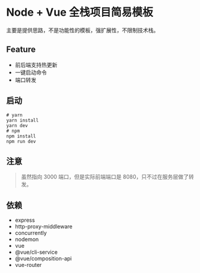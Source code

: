 
# Node + Vue 全栈项目简易模板

主要是提供思路，不是功能性的模板，强扩展性，不限制技术栈。

## Feature

- 前后端支持热更新
- 一键启动命令
- 端口转发

## 启动

```shell
# yarn
yarn install
yarn dev
# npm
npm install
npm run dev
```

## 注意

> 虽然指向 3000 端口，但是实际前端端口是 8080，只不过在服务层做了转发。

## 依赖

- express
- http-proxy-middleware
- concurrently
- nodemon
- vue
- @vue/cli-service
- @vue/composition-api
- vue-router
